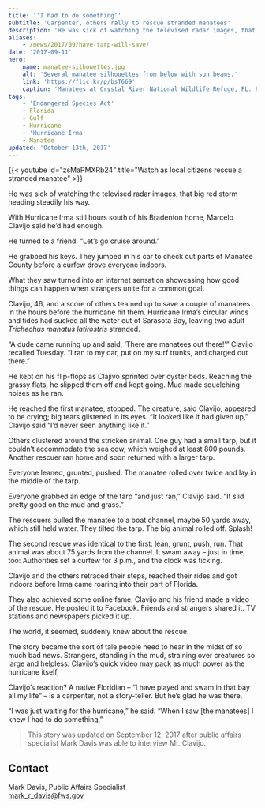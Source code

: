 ```yaml
---
title: '‘I had to do something’'
subtitle: 'Carpenter, others rally to rescue stranded manatees'
description: 'He was sick of watching the televised radar images, that big red storm heading steadily his way. With Hurricane Irma still hours south of his Bradenton home, Marcelo Clavijo said he’d had enough.'
aliases:
    - /news/2017/09/have-tarp-will-save/
date: '2017-09-11'
hero:
    name: manatee-silhouettes.jpg
    alt: 'Several manatee silhouettes from below with sun beams.'
    link: 'https://flic.kr/p/bsT669'
    caption: 'Manatees at Crystal River National Wildlife Refuge, FL. Photo by David Hinkel, USFWS.'
tags:
    - 'Endangered Species Act'
    - Florida
    - Gulf
    - Hurricane
    - 'Hurricane Irma'
    - Manatee
updated: 'October 13th, 2017'
---
```


{{< youtube id="zsMaPMXRb24" title="Watch as local citizens rescue a stranded manatee" >}}

He was sick of watching the televised radar images, that big red storm heading steadily his way.
 
With Hurricane Irma still hours south of his Bradenton home, Marcelo Clavijo said he’d had enough.
 
He turned to a friend. “Let’s go cruise around.”
 
He grabbed his keys. They jumped in his car to check out parts of Manatee County before a curfew drove everyone indoors.
 
What they saw turned into an internet sensation showcasing how good things can happen when strangers unite for a common goal.
 
Clavijo, 46, and a score of others teamed up to save a couple of manatees in the hours before the hurricane hit them. Hurricane Irma’s circular winds and tides had sucked all the water out of Sarasota Bay, leaving two adult *Trichechus manatus latirostris* stranded.
 
“A dude came running up and said, ‘There are manatees out there!’” Clavijo recalled Tuesday. “I ran to my car, put on my surf trunks, and charged out there.”
 
He kept on his flip-flops as Clajivo sprinted over oyster beds. Reaching the grassy flats, he slipped them off and kept going. Mud made squelching noises as he ran.
 
He reached the first manatee, stopped. The creature, said Clavijo, appeared to be crying; big tears glistened in its eyes. “It looked like it had given up,” Clavijo said “I’d never seen anything like it.”
 
Others clustered around the stricken animal. One guy had a small tarp, but it couldn’t accommodate the sea cow, which weighed at least 800 pounds. Another rescuer ran home and soon returned with a larger tarp.
 
Everyone leaned, grunted, pushed. The manatee rolled over twice and lay in the middle of the tarp.
 
Everyone grabbed an edge of the tarp “and just ran,” Clavijo said. “It slid pretty good on the mud and grass.”
 
The rescuers pulled the manatee to a boat channel, maybe 50 yards away, which still held water. They tilted the tarp. The big animal rolled off. Splash!
 
The second rescue was identical to the first: lean, grunt, push, run. That animal was about 75 yards from the channel. It swam away – just in time, too: Authorities set a curfew for 3 p.m., and the clock was ticking.
 
Clavijo and the others retraced their steps, reached their rides and got indoors before Irma came roaring into their part of Florida.
 
They also achieved some online fame: Clavijo and his friend made a video of the rescue. He posted it to Facebook. Friends and strangers shared it. TV stations and newspapers picked it up. 

The world, it seemed, suddenly knew about the rescue.

The story became the sort of tale people need to hear in the midst of so much bad news. Strangers, standing in the mud, straining over creatures so large and helpless: Clavijo’s quick video may pack as much power as the hurricane itself,

Clavijo’s reaction? A native Floridian – “I have played and swam in that bay all my life” – is a carpenter, not a story-teller. But he’s glad he was there.
 
“I was just waiting for the hurricane,” he said. “When I saw [the manatees] I knew I had to do something,”
 
> This story was updated on September 12, 2017 after public affairs specialist Mark Davis was able to interview Mr. Clavijo.

## Contact

Mark Davis, Public Affairs Specialist  
[mark_r_davis@fws.gov](mailto:mark_r_davis@fws.gov)
